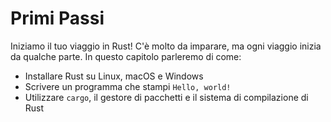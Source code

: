 # Primi Passi

Iniziamo il tuo viaggio in Rust! C'è molto da imparare, ma ogni viaggio inizia
da qualche parte. In questo capitolo parleremo di come:

- Installare Rust su Linux, macOS e Windows
- Scrivere un programma che stampi `Hello, world!`
- Utilizzare `cargo`, il gestore di pacchetti e il sistema di compilazione di
  Rust

